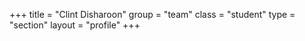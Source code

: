 +++
title = "Clint Disharoon"
group = "team"
class = "student"
type = "section"
layout = "profile"
+++
